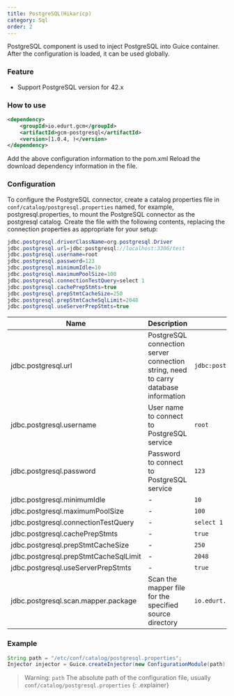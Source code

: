 ```yaml
---
title: PostgreSQL(Hikaricp)
category: Sql
order: 2
---
```


PostgreSQL component is used to inject PostgreSQL into Guice container. After the configuration is loaded, it can be used globally.

### Feature

- Support PostgreSQL version for 42.x

### How to use

```xml
<dependency>
    <groupId>io.edurt.gcm</groupId>
    <artifactId>gcm-postgresql</artifactId>
    <version>[1.0.4, )</version>
</dependency>
```

Add the above configuration information to the pom.xml Reload the download dependency information in the file.

### Configuration

To configure the PostgreSQL connector, create a catalog properties file in `conf/catalog/postgresql.properties` named, for example, postgresql.properties, to mount the PostgreSQL connector as the postgresql catalog. Create the file with the following contents, replacing the connection properties as appropriate for your setup:

```java 
jdbc.postgresql.driverClassName=org.postgresql.Driver
jdbc.postgresql.url=jdbc:postgresql://localhost:3306/test
jdbc.postgresql.username=root
jdbc.postgresql.password=123
jdbc.postgresql.minimumIdle=10
jdbc.postgresql.maximumPoolSize=100
jdbc.postgresql.connectionTestQuery=select 1
jdbc.postgresql.cachePrepStmts=true
jdbc.postgresql.prepStmtCacheSize=250
jdbc.postgresql.prepStmtCacheSqlLimit=2048
jdbc.postgresql.useServerPrepStmts=true
```

|Name|Description|Default|
|---|---|---|
|jdbc.postgresql.url|PostgreSQL connection server connection string, need to carry database information|`jdbc:postgresql://localhost:3306/test`|
|jdbc.postgresql.username|User name to connect to PostgreSQL service|`root`|
|jdbc.postgresql.password|Password to connect to PostgreSQL service|`123`|
|jdbc.postgresql.minimumIdle|-|`10`|
|jdbc.postgresql.maximumPoolSize|-|`100`|
|jdbc.postgresql.connectionTestQuery|-|`select 1`|
|jdbc.postgresql.cachePrepStmts|-|`true`|
|jdbc.postgresql.prepStmtCacheSize|-|`250`|
|jdbc.postgresql.prepStmtCacheSqlLimit|-|`2048`|
|jdbc.postgresql.useServerPrepStmts|-|`true`|
|jdbc.postgresql.scan.mapper.package|Scan the mapper file for the specified source directory|`io.edurt.gcm.postgresql.hikari.mapper`|

### Example

```java 
String path = "/etc/conf/catalog/postgresql.properties";
Injector injector = Guice.createInjector(new ConfigurationModule(path), new HikariDataSourceModule());
```

> Warning: `path` The absolute path of the configuration file, usually `conf/catalog/postgresql.properties`
{: .explainer}

